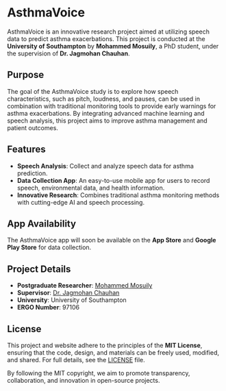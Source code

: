 # AsthmaVoice

AsthmaVoice is an innovative research project aimed at utilizing speech data to predict asthma exacerbations. This project is conducted at the **University of Southampton** by **Mohammed Mosuily**, a PhD student, under the supervision of **Dr. Jagmohan Chauhan**.

## Purpose
The goal of the AsthmaVoice study is to explore how speech characteristics, such as pitch, loudness, and pauses, can be used in combination with traditional monitoring tools to provide early warnings for asthma exacerbations. By integrating advanced machine learning and speech analysis, this project aims to improve asthma management and patient outcomes.

## Features
- **Speech Analysis**: Collect and analyze speech data for asthma prediction.
- **Data Collection App**: An easy-to-use mobile app for users to record speech, environmental data, and health information.
- **Innovative Research**: Combines traditional asthma monitoring methods with cutting-edge AI and speech processing.

## App Availability
The AsthmaVoice app will soon be available on the **App Store** and **Google Play Store** for data collection.

## Project Details
- **Postgraduate Researcher**: [Mohammed Mosuily](https://sites.google.com/view/mohammed-mosuily/bio)
- **Supervisor**: [Dr. Jagmohan Chauhan](https://sites.google.com/view/jagmohan-chauhan)
- **University**: University of Southampton
- **ERGO Number**: 97106
  
## License
This project and website adhere to the principles of the **MIT License**, ensuring that the code, design, and materials can be freely used, modified, and shared. For full details, see the [LICENSE](LICENSE) file.

By following the MIT copyright, we aim to promote transparency, collaboration, and innovation in open-source projects.
